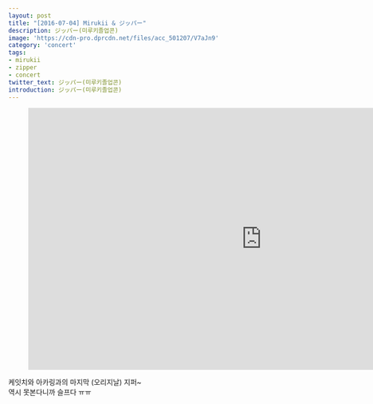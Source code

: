 ```yaml
---
layout: post
title: "[2016-07-04] Mirukii & ジッパー"
description: ジッパー(미루키졸업콘)
image: 'https://cdn-pro.dprcdn.net/files/acc_501207/V7aJn9'
category: 'concert'
tags:
- mirukii
- zipper
- concert
twitter_text: ジッパー(미루키졸업콘)
introduction: ジッパー(미루키졸업콘)
---
```

<figure class="video_container">
<iframe width="936" height="526" src="https://serviceapi.nmv.naver.com/flash/convertIframeTag.nhn?vid=DA5B0DD62CAF2977948F57707F7CE007402B&outKey=V128b4ab2de093e0d29d3dd317e1a8940977e282df4f18925a9eddd317e1a8940977e" frameborder="no" scrolling="no"></iframe>
</figure>

케잇치와 아카링과의 마지막 (오리지날) 지퍼~<br> 
역시 못본다니까 슬프다 ㅠㅠ
